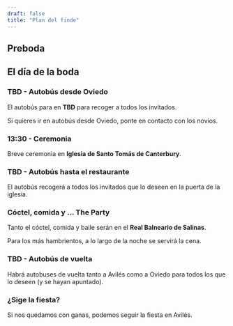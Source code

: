 ```yaml
---
draft: false
title: "Plan del finde"
---
```


## Preboda


## El día de la boda

### TBD - Autobús desde Oviedo

El autobús para en **TBD** para recoger a todos los invitados.

Si quieres ir en autobús desde Oviedo, ponte en contacto con los novios.

### 13:30 - Ceremonia

Breve ceremonia en **Iglesia de Santo Tomás de Canterbury**.

### TBD - Autobús hasta el restaurante

El autobús recogerá a todos los invitados que lo deseen en la puerta de la iglesia.

### Cóctel, comida y ... The Party

Tanto el cóctel, comida y baile serán en el **Real Balneario de Salinas**.

Para los más hambrientos, a lo largo de la noche se servirá la cena.

### TBD - Autobús de vuelta

Habrá autobuses de vuelta tanto a Avilés como a Oviedo para todos los que lo deseen (y se hayan apuntado).

### ¿Sige la fiesta?

Si nos quedamos con ganas, podemos seguir la fiesta en Avilés.

